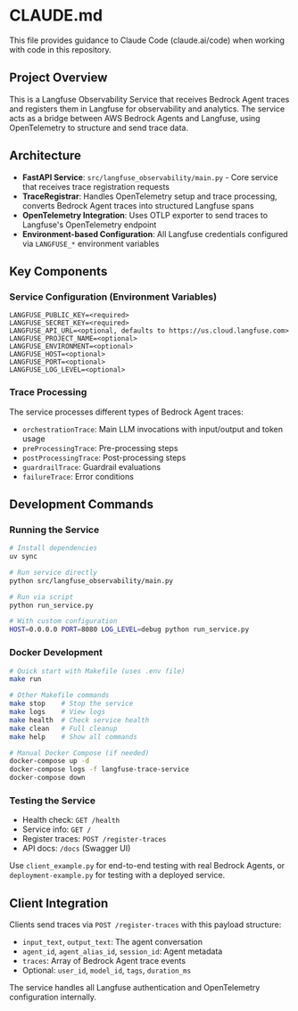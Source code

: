 # CLAUDE.md

This file provides guidance to Claude Code (claude.ai/code) when working with code in this repository.

## Project Overview

This is a Langfuse Observability Service that receives Bedrock Agent traces and registers them in Langfuse for observability and analytics. The service acts as a bridge between AWS Bedrock Agents and Langfuse, using OpenTelemetry to structure and send trace data.

## Architecture

- **FastAPI Service**: `src/langfuse_observability/main.py` - Core service that receives trace registration requests
- **TraceRegistrar**: Handles OpenTelemetry setup and trace processing, converts Bedrock Agent traces into structured Langfuse spans
- **OpenTelemetry Integration**: Uses OTLP exporter to send traces to Langfuse's OpenTelemetry endpoint
- **Environment-based Configuration**: All Langfuse credentials configured via `LANGFUSE_*` environment variables

## Key Components

### Service Configuration (Environment Variables)
```
LANGFUSE_PUBLIC_KEY=<required>
LANGFUSE_SECRET_KEY=<required>
LANGFUSE_API_URL=<optional, defaults to https://us.cloud.langfuse.com>
LANGFUSE_PROJECT_NAME=<optional>
LANGFUSE_ENVIRONMENT=<optional>
LANGFUSE_HOST=<optional>
LANGFUSE_PORT=<optional>
LANGFUSE_LOG_LEVEL=<optional>
```

### Trace Processing
The service processes different types of Bedrock Agent traces:
- `orchestrationTrace`: Main LLM invocations with input/output and token usage
- `preProcessingTrace`: Pre-processing steps
- `postProcessingTrace`: Post-processing steps  
- `guardrailTrace`: Guardrail evaluations
- `failureTrace`: Error conditions

## Development Commands

### Running the Service
```bash
# Install dependencies
uv sync

# Run service directly
python src/langfuse_observability/main.py

# Run via script
python run_service.py

# With custom configuration
HOST=0.0.0.0 PORT=8080 LOG_LEVEL=debug python run_service.py
```

### Docker Development
```bash
# Quick start with Makefile (uses .env file)
make run

# Other Makefile commands
make stop    # Stop the service
make logs    # View logs
make health  # Check service health
make clean   # Full cleanup
make help    # Show all commands

# Manual Docker Compose (if needed)
docker-compose up -d
docker-compose logs -f langfuse-trace-service
docker-compose down
```

### Testing the Service
- Health check: `GET /health`
- Service info: `GET /`
- Register traces: `POST /register-traces`
- API docs: `/docs` (Swagger UI)

Use `client_example.py` for end-to-end testing with real Bedrock Agents, or `deployment-example.py` for testing with a deployed service.

## Client Integration

Clients send traces via `POST /register-traces` with this payload structure:
- `input_text`, `output_text`: The agent conversation
- `agent_id`, `agent_alias_id`, `session_id`: Agent metadata
- `traces`: Array of Bedrock Agent trace events
- Optional: `user_id`, `model_id`, `tags`, `duration_ms`

The service handles all Langfuse authentication and OpenTelemetry configuration internally.